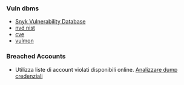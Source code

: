 ### Vuln dbms
- [Snyk Vulnerability Database](https://security.snyk.io/)
- [nvd nist](https://nvd.nist.gov/)
- [cve](https://www.cve.org/)
- [vulmon](https://vulmon.com/)

### Breached Accounts
- Utilizza liste di account violati disponibili online. [Analizzare dump credenziali](https://github.com/hmaverickadams/breach-parse)
